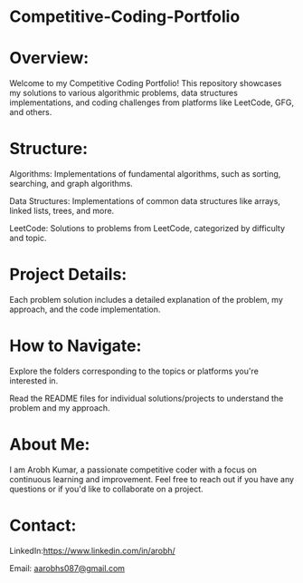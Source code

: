 # Competitive-Coding-Portfolio
# Overview:
Welcome to my Competitive Coding Portfolio! This repository showcases my solutions to various algorithmic problems, data structures implementations, and coding challenges from platforms like  LeetCode, GFG, and others.
# Structure:
Algorithms: Implementations of fundamental algorithms, such as sorting, searching, and graph algorithms.

Data Structures: Implementations of common data structures like arrays, linked lists, trees, and more.

LeetCode: Solutions to problems from LeetCode, categorized by difficulty and topic.


# Project Details:
Each problem solution includes a detailed explanation of the problem, my approach, and the code implementation.


# How to Navigate:
Explore the folders corresponding to the topics or platforms you're interested in.

Read the README files for individual solutions/projects to understand the problem and my approach.
# About Me:
I am Arobh Kumar, a passionate competitive coder with a focus on continuous learning and improvement. Feel free to reach out if you have any questions or if you'd like to collaborate on a project.
# Contact:
LinkedIn:https://www.linkedin.com/in/arobh/

Email: aarobhs087@gmail.com
